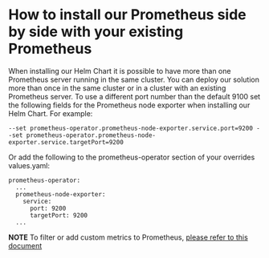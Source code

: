# How to install our Prometheus side by side with your existing Prometheus

When installing our Helm Chart it is possible to have more than one Prometheus server running in the same cluster. You can deploy our solution more than once in the same cluster or in a cluster with an existing Prometheus server. To use a different port number than the default 9100 set the following fields for the Prometheus node exporter when installing our Helm Chart. For example:

```
--set prometheus-operator.prometheus-node-exporter.service.port=9200 --set prometheus-operator.prometheus-node-exporter.service.targetPort=9200
```

Or add the following to the prometheus-operator section of your overrides values.yaml:

```
prometheus-operator:
  ...
  prometheus-node-exporter:
    service:
      port: 9200
      targetPort: 9200
  ...
```

__NOTE__ To filter or add custom metrics to Prometheus, [please refer to this document](additonal_prometheus_configuration.md)